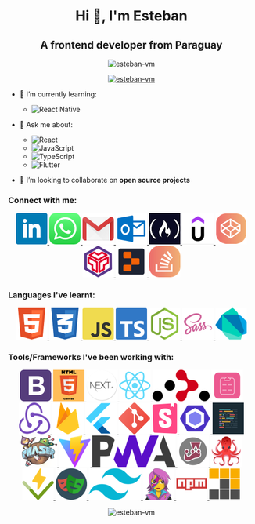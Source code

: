 <h1 align="center">Hi 👋, I'm Esteban</h1>

<h2 align="center">A frontend developer from Paraguay</h2>

<p align="center">
  <img src="https://komarev.com/ghpvc/?username=esteban-vm&label=Profile%20views&color=0e75b6&style=flat" alt="esteban-vm" />
</p>

<p align="center">
  <a href="https://github.com/ryo-ma/github-profile-trophy">
    <img src="https://github-profile-trophy.vercel.app/?username=esteban-vm" alt="esteban-vm" />
  </a>
</p>

- 🌱 I’m currently learning:

  - <img src="https://img.shields.io/badge/React_Native-20232A?style=for-the-badge&logo=react&logoColor=61DAFB" title="React Native" />

- 💬 Ask me about:

  - <img src="https://img.shields.io/badge/React-20232A?style=for-the-badge&logo=react&logoColor=61DAFB" title="React" />
  - <img src="https://img.shields.io/badge/JavaScript-323330?style=for-the-badge&logo=javascript&logoColor=F7DF1E" title="JavaScript" />
  - <img src="https://img.shields.io/badge/TypeScript-007ACC?style=for-the-badge&logo=typescript&logoColor=white" title="TypeScript" />
  - <img src="https://img.shields.io/badge/Flutter-02569B?style=for-the-badge&logo=flutter&logoColor=white" title="Flutter" />

- 👯 I’m looking to collaborate on **open source projects**

<h3 align="left">Connect with me:</h3>

<p align="center">

  <a href="https://linkedin.com/in/esteban-vera-mantero" title="LinkedIn">
    <img src="/icons/LinkedIn.png" alt="LinkedIn" />
  </a>

  <a href="https://wa.link/x95h58" title="WhatsApp">
    <img src="/icons/WhatsApp.png" alt="WhatsApp" />
  </a>

  <a href="mailto:estebanvm1990@gmail.com?Subject=Contact%me" title="Gmail">
    <img src="/icons/Gmail.png" alt="Gmail" />
  </a>

  <a href="mailto:estebanvm90@outlook.com?Subject=Contact%me" title="Outlook">
    <img src="/icons/Outlook.png" alt="Outlook" />
  </a>

  <a href="https://www.freecodecamp.org/EstebanVM" title="FreeCodeCamp">
    <img src="/icons/FreeCodeCamp.png" alt="FreeCodeCamp" />
  </a>

  <a href="https://www.udemy.com/user/esteban-vm/" title="Udemy">
    <img src="/icons/Udemy.png" alt="Udemy" />
  </a>

  <a href="https://codepen.io/esteban-vera" title="Code Pen">
    <img src="/icons/CodePen.png" alt="Code Pen" />
  </a>

  <a href="https://codesandbox.com/estebanvm1990" title="Code Sandbox">
    <img src="/icons/CodeSandbox.png" alt="Code Sandbox" />
  </a>

  <a href="https://replit.com/@esteban-90" title="Replit">
    <img src="/icons/Replit.png" alt="Replit" />
  </a>

  <a href="https://stackoverflow.com/users/23014685/esteban-vm" title="Stack Overflow">
    <img src="/icons/StackOverflow.png" alt="Stack Overflow" />
  </a>

</p>

<h3 align="left">Languages I've learnt:</h3>

<p align="center">

  <a href="https://www.w3.org/html/" title="HTML5">
    <img src="/icons/HTML5.png" alt="HTML5" />
  </a>

  <a href="https://www.w3schools.com/css/" title="CSS3">
    <img src="/icons/CSS3.png" alt="CSS3" />
  </a>

  <a href="https://developer.mozilla.org/en-US/docs/Web/JavaScript/" title="JavaScript">
    <img src="/icons/JavaScript.png" alt="JavaScript" />
  </a>

  <a href="https://www.typescriptlang.org/" title="TypeScript">
    <img src="/icons/TypeScript.png" alt="TypeScript" />
  </a>

  <a href="https://nodejs.org/" title="NodeJS">
    <img src="/icons/NodeJS.png" alt="NodeJS" />
  </a>

  <a href="https://sass-lang.com/" title="Sass">
    <img src="/icons/Sass.png" alt="Sass" />
  </a>

  <a href="https://dart.dev/" title="Dart">
    <img src="/icons/Dart.png" alt="Dart" />
  </a>

</p>

<h3 align="left">Tools/Frameworks I've been working with:</h3>

<p align="center">

  <a href="https://getbootstrap.com/" title="BootstrapCSS">
    <img src="/icons/BootstrapCSS.png" alt="BootstrapCSS" />
  </a>

  <a href="https://www.w3schools.com/html/html5_canvas.asp" title="HTML Canvas">
    <img src="/icons/HTMLCanvas.png" alt="HTML Canvas" />
  </a>

  <a href="https://nextjs.org/" title="NextJS">
    <img src="/icons/NextJS.png" alt="NextJS" />
  </a>

  <a href="https://reactjs.org/" title="ReactJS">
    <img src="/icons/ReactJS.png" alt="ReactJS" />
  </a>

  <a href="https://reactrouter.com/" title="React Router">
    <img src="/icons/ReactRouter.png" alt="React Router" />
  </a>

  <a href="https://react-hook-form.com/" title="React Hook Form">
    <img src="/icons/ReactHookForm.png" alt="React Hook Form" />
  </a>

  <a href="https://redux.js.org/" title="Redux">
    <img src="/icons/Redux.png" alt="Redux" />
  </a>

  <a href="https://firebase.google.com/" title="Firebase">
    <img src="/icons/Firebase.png" alt="Firebase" />
  </a>

  <a href="https://flutter.dev/" title="Flutter">
    <img  src="/icons/Flutter.png" alt="Flutter" />
  </a>

  <a href="https://git-scm.com/" title="Git">
    <img src="/icons/Git.png" alt="Git" />
  </a>

  <a href="https://storybook.js.org/" title="Storybook">
    <img src="/icons/Storybook.png" alt="Storybook" />
  </a>

  <a href="https://eslint.org/" title="Eslint">
    <img src="/icons/Eslint.png" alt="Eslint" />
  </a>

  <a href="https://eslint.org/" title="Prettier">
    <img src="/icons/Prettier.png" alt="Prettier" />
  </a>

  <a href="https://phaser.io/" title="PhaserJS">
    <img src="/icons/PhaserJS.png" alt="PhaserJS" />
  </a>

  <a href="https://v2.vitejs.dev/" title="Vite">
    <img src="/icons/Vite.png" alt="Vite" />
  </a>

  <a href="https://developer.mozilla.org/en-US/docs/Web/Progressive_web_apps/" title="Progressive Wep App">
    <img src="/icons/ProgressiveWepApp.png" alt="Progressive Wep App" />
  </a>

  <a href="https://jestjs.io/" title="Jest">
    <img src="/icons/Jest.png" alt="Jest" />
  </a>

  <a href="https://testing-library.com/" title="React Testing Library">
    <img src="/icons/ReactTestingLibrary.png" alt="React Testing Library" />
  </a>

  <a href="https://vitest.dev/" title="Vitest">
    <img src="/icons/Vitest.png" alt="Vitest" />
  </a>

  <a href="https://playwright.dev/" title="Playwright">
    <img src="/icons/Playwright.png" alt="Playwright" />
  </a>

  <a href="https://tailwindcss.com/" title="TailwindCSS">
    <img src="/icons/TailwindCSS.png" alt="TailwindCSS" />
  </a>

  <a href="https://emotion.sh/" title="Emotion">
    <img src="/icons/Emotion.png" alt="Emotion" />
  </a>

  <a href="https://www.npmjs.com/" title="NPM">
    <img src="/icons/NPM.png" alt="NPM" />
  </a>

  <a href="https://pnpm.io/" title="PNPM">
    <img src="/icons/PNPM.png" alt="PNPM" />
  </a>

</p>

<p align="center">
  <img src="https://github-readme-stats.vercel.app/api/top-langs?username=esteban-vm&show_icons=true&locale=en&layout=compact" alt="esteban-vm" />
</p>
